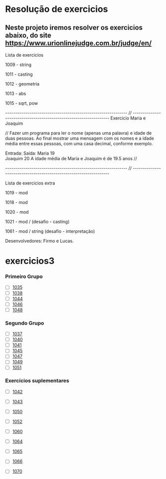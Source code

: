 

<h1 aling="center">Resolução de exercicios</h1>

## Neste projeto iremos resolver os exercicios abaixo, do site https://www.urionlinejudge.com.br/judge/en/
Lista de exercicios


1009 - string

1011 - casting

1012 - geometria

1013 - abs

1015 - sqrt, pow


------------------------------------------------------------- // ------------------------------------------------------------------
Exercicio Maria e Joaquim


 // Fazer um programa para ler o nome (apenas uma palavra) e idade de duas pessoas.  Ao final mostrar uma mensagem com os nomes e a idade média entre essas pessoas, 
 com uma casa decimal, conforme exemplo.

 Entrada:					Saída:
Maria 19		
Joaquim 20				A idade média de Maria e Joaquim é de 19.5 anos   // 

------------------------------------------------------------- // ------------------------------------------------------------------

Lista de exercicios extra

1019 - mod

1018 - mod

1020 - mod

1021 - mod / (desafio - casting)

1061 - mod / string (desafio - interpretação)


Desenvolvedores: Firmo e Lucas.



# exercicios3

<h3> Primeiro Grupo </h3>

-[ ] <a href="https://www.urionlinejudge.com.br/judge/pt/problems/view/1035">1035</a>
-[ ] <a href="https://www.urionlinejudge.com.br/judge/pt/problems/view/1038">1038</a>
-[ ] <a href="https://www.urionlinejudge.com.br/judge/pt/problems/view/1044">1044</a>
-[ ] <a href="https://www.urionlinejudge.com.br/judge/pt/problems/view/1046">1046</a>
-[ ] <a href="https://www.urionlinejudge.com.br/judge/pt/problems/view/1048">1048</a>

<h3> Segundo Grupo </h3>

-[ ] <a href="https://www.urionlinejudge.com.br/judge/pt/problems/view/1037">1037</a>
-[ ] <a href="https://www.urionlinejudge.com.br/judge/pt/problems/view/1040">1040</a>
-[ ] <a href="https://www.urionlinejudge.com.br/judge/pt/problems/view/1041">1041</a>
-[ ] <a href="https://www.urionlinejudge.com.br/judge/pt/problems/view/1045">1045</a>
-[ ] <a href="https://www.urionlinejudge.com.br/judge/pt/problems/view/1047">1047</a>
-[ ] <a href="https://www.urionlinejudge.com.br/judge/pt/problems/view/1049">1049</a>
-[ ] <a href="https://www.urionlinejudge.com.br/judge/pt/problems/view/1051">1051</a>

<h3> Exercícios suplementares </h3>

-[ ] <a href="https://www.urionlinejudge.com.br/judge/pt/problems/view/1042">1042</a>
-[ ] <a href="https://www.urionlinejudge.com.br/judge/pt/problems/view/1043">1043</a>
-[ ] <a href="https://www.urionlinejudge.com.br/judge/pt/problems/view/1050">1050</a>
-[ ] <a href="https://www.urionlinejudge.com.br/judge/pt/problems/view/1052">1052</a>
-[ ] <a href="https://www.urionlinejudge.com.br/judge/pt/problems/view/1060">1060</a>
-[ ] <a href="https://www.urionlinejudge.com.br/judge/pt/problems/view/1064">1064</a>
-[ ] <a href="https://www.urionlinejudge.com.br/judge/pt/problems/view/1065">1065</a>
-[ ] <a href="https://www.urionlinejudge.com.br/judge/pt/problems/view/1066">1066</a>
-[ ] <a href="https://www.urionlinejudge.com.br/judge/pt/problems/view/1070">1070</a>


